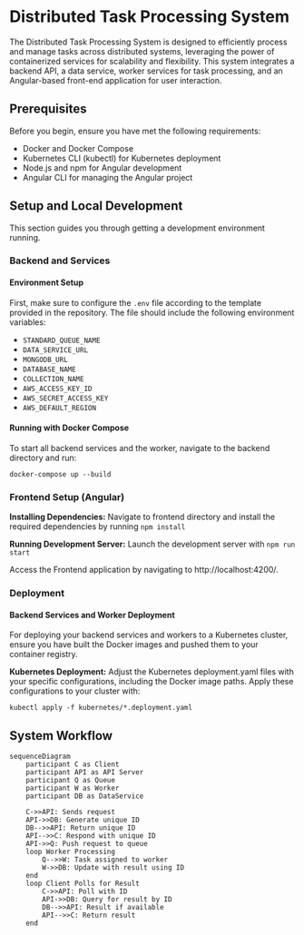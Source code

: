 # Distributed Task Processing System

The Distributed Task Processing System is designed to efficiently process and manage tasks across distributed systems, leveraging the power of containerized services for scalability and flexibility. This system integrates a backend API, a data service, worker services for task processing, and an Angular-based front-end application for user interaction.

## Prerequisites

Before you begin, ensure you have met the following requirements:
- Docker and Docker Compose
- Kubernetes CLI (kubectl) for Kubernetes deployment
- Node.js and npm for Angular development
- Angular CLI for managing the Angular project

## Setup and Local Development

This section guides you through getting a development environment running.

### Backend and Services

#### Environment Setup

First, make sure to configure the `.env` file according to the template provided in the repository. The file should include the following environment variables:

- `STANDARD_QUEUE_NAME`
- `DATA_SERVICE_URL`
- `MONGODB_URL`
- `DATABASE_NAME`
- `COLLECTION_NAME`
- `AWS_ACCESS_KEY_ID`
- `AWS_SECRET_ACCESS_KEY`
- `AWS_DEFAULT_REGION`

#### Running with Docker Compose

To start all backend services and the worker, navigate to the backend directory and run:

```
docker-compose up --build
```
### Frontend Setup (Angular)

**Installing Dependencies:** Navigate to frontend directory and install the required dependencies by running `npm install`

**Running Development Server:** Launch the development server with `npm run start`

Access the Frontend application by navigating to http://localhost:4200/.

### Deployment

#### Backend Services and Worker Deployment
For deploying your backend services and workers to a Kubernetes cluster, ensure you have built the Docker images and pushed them to your container registry.

**Kubernetes Deployment:** Adjust the Kubernetes deployment.yaml files with your specific configurations, including the Docker image paths. Apply these configurations to your cluster with:

```
kubectl apply -f kubernetes/*.deployment.yaml
```

## System Workflow

```mermaid
sequenceDiagram
    participant C as Client
    participant API as API Server
    participant Q as Queue
    participant W as Worker
    participant DB as DataService

    C->>API: Sends request
    API->>DB: Generate unique ID
    DB-->>API: Return unique ID
    API-->>C: Respond with unique ID
    API->>Q: Push request to queue
    loop Worker Processing
        Q-->>W: Task assigned to worker
        W->>DB: Update with result using ID
    end
    loop Client Polls for Result
        C->>API: Poll with ID
        API->>DB: Query for result by ID
        DB-->>API: Result if available
        API-->>C: Return result
    end
```